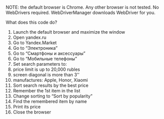 NOTE: the default browser is Chrome. Any other browser is not tested.
No WebDrivers required. WebDriverManager downloads WebDriver for you.


What does this code do?

1. Launch the default browser and maximize the window
2. Open yandex.ru
3. Go to Yandex.Market
4. Go to “Электроника”
5. Go to “Смартфоны и аксессуары”
6. Go to “Мобильные телефоны”
7. Set search parameters to:
1. price limit is up to 20,000 rubles
2. screen diagonal is more than 3’’
3. manufactures: Apple, Honor, Xiaomi
8. Sort search results by the best price
9. Remember the 1st item in the list
10. Change sorting to “Sort by popularity”
11. Find the remembered item by name
12. Print its price
13. Close the browser


